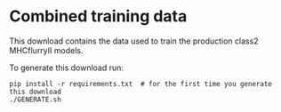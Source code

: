 # Combined training data

This download contains the data used to train the production class2 MHCflurryII models.

To generate this download run:

```
pip install -r requirements.txt  # for the first time you generate this download
./GENERATE.sh
```
